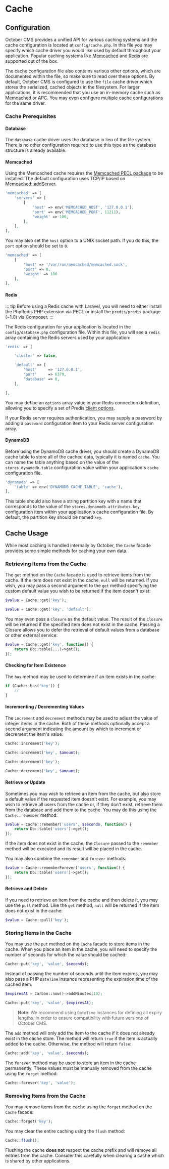 # Cache

## Configuration

October CMS provides a unified API for various caching systems and the cache configuration is located at `config/cache.php`. In this file you may specify which cache driver you would like used by default throughout your application. Popular caching systems like [Memcached](http://memcached.org) and [Redis](http://redis.io) are supported out of the box.

The cache configuration file also contains various other options, which are documented within the file, so make sure to read over these options. By default, October CMS is configured to use the `file` cache driver which stores the serialized, cached objects in the filesystem. For larger applications, it is recommended that you use an in-memory cache such as Memcached or APC. You may even configure multiple cache configurations for the same driver.

### Cache Prerequisites

#### Database

The `database` cache driver uses the database in lieu of the file system. There is no other configuration required to use this type as the database structure is already available.

#### Memcached

Using the Memcached cache requires the [Memcached PECL package](http://pecl.php.net/package/memcached) to be installed. The default configuration uses TCP/IP based on [Memcached::addServer](http://php.net/manual/en/memcached.addserver.php).

```php
'memcached' => [
    'servers' => [
        [
            'host' => env('MEMCACHED_HOST', '127.0.0.1'),
            'port' => env('MEMCACHED_PORT', 11211),
            'weight' => 100,
        ],
    ],
],
```

You may also set the `host` option to a UNIX socket path. If you do this, the `port` option should be set to `0`.

```php
'memcached' => [
    [
        'host' => '/var/run/memcached/memcached.sock',
        'port' => 0,
        'weight' => 100
    ],
],
```

#### Redis

::: tip
Before using a Redis cache with Laravel, you will need to either install the PhpRedis PHP extension via PECL or install the `predis/predis` package (~1.0) via Composer.
:::

The Redis configuration for your application is located in the `config/database.php` configuration file. Within this file, you will see a `redis` array containing the Redis servers used by your application:

```php
'redis' => [

    'cluster' => false,

    'default' => [
        'host'     => '127.0.0.1',
        'port'     => 6379,
        'database' => 0,
    ],

],
```

You may define an `options` array value in your Redis connection definition, allowing you to specify a set of Predis [client options](https://github.com/nrk/predis/wiki/Client-Options).

If your Redis server requires authentication, you may supply a password by adding a `password` configuration item to your Redis server configuration array.

#### DynamoDB

Before using the DynamoDB cache driver, you should create a DynamoDB cache table to store all of the cached data, typically it is named `cache`. You can name the table anything based on the value of the `stores.dynamodb.table` configuration value within your application's `cache` configuration file.

```php
'dynamodb' => [
    'table' => env('DYNAMODB_CACHE_TABLE', 'cache'),
],
```

This table should also have a string partition key with a name that corresponds to the value of the `stores.dynamodb.attributes.key` configuration item within your application's cache configuration file. By default, the partition key should be named `key`.

## Cache Usage

While most caching is handled internally by October, the `Cache` facade provides some simple methods for caching your own data.

### Retrieving Items from the Cache

The `get` method on the `Cache` facade is used to retrieve items from the cache. If the item does not exist in the cache, `null` will be returned. If you wish, you may pass a second argument to the `get` method specifying the custom default value you wish to be returned if the item doesn't exist:

```php
$value = Cache::get('key');

$value = Cache::get('key', 'default');
```

You may even pass a `Closure` as the default value. The result of the `Closure` will be returned if the specified item does not exist in the cache. Passing a Closure allows you to defer the retrieval of default values from a database or other external service:

```php
$value = Cache::get('key', function() {
    return Db::table(...)->get();
});
```

#### Checking for Item Existence

The `has` method may be used to determine if an item exists in the cache:

```php
if (Cache::has('key')) {
    //
}
```

#### Incrementing / Decrementing Values

The `increment` and `decrement` methods may be used to adjust the value of integer items in the cache. Both of these methods optionally accept a second argument indicating the amount by which to increment or decrement the item's value:

```php
Cache::increment('key');

Cache::increment('key', $amount);

Cache::decrement('key');

Cache::decrement('key', $amount);
```

#### Retrieve or Update

Sometimes you may wish to retrieve an item from the cache, but also store a default value if the requested item doesn't exist. For example, you may wish to retrieve all users from the cache or, if they don't exist, retrieve them from the database and add them to the cache. You may do this using the `Cache::remember` method:

```php
$value = Cache::remember('users', $seconds, function() {
    return Db::table('users')->get();
});
```

If the item does not exist in the cache, the `Closure` passed to the `remember` method will be executed and its result will be placed in the cache.

You may also combine the `remember` and `forever` methods:

```php
$value = Cache::rememberForever('users', function() {
    return Db::table('users')->get();
});
```

#### Retrieve and Delete

If you need to retrieve an item from the cache and then delete it, you may use the `pull` method. Like the `get` method, `null` will be returned if the item does not exist in the cache:

```php
$value = Cache::pull('key');
```

### Storing Items in the Cache

You may use the `put` method on the `Cache` facade to store items in the cache. When you place an item in the cache, you will need to specify the number of seconds for which the value should be cached:

```php
Cache::put('key', 'value', $seconds);
```

Instead of passing the number of seconds until the item expires, you may also pass a PHP `DateTime` instance representing the expiration time of the cached item:

```php
$expiresAt = Carbon::now()->addMinutes(10);

Cache::put('key', 'value', $expiresAt);
```

> **Note**: We recommend using `DateTime` instances for defining all expiry lengths, in order to ensure compatibility with future versions of October CMS.

The `add` method will only add the item to the cache if it does not already exist in the cache store. The method will return `true` if the item is actually added to the cache. Otherwise, the method will return `false`:

```php
Cache::add('key', 'value', $seconds);
```

The `forever` method may be used to store an item in the cache permanently. These values must be manually removed from the cache using the `forget` method:

```php
Cache::forever('key', 'value');
```

### Removing Items from the Cache

You may remove items from the cache using the `forget` method on the `Cache` facade:

```php
Cache::forget('key');
```

You may clear the entire caching using the `flush` method:

```php
Cache::flush();
```

Flushing the cache **does not** respect the cache prefix and will remove all entries from the cache. Consider this carefully when clearing a cache which is shared by other applications.
